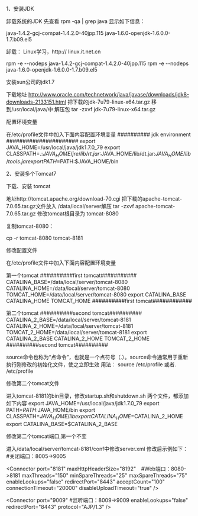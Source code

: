 1、安装JDK


卸载系统的JDK
先查看 rpm -qa | grep java
显示如下信息：

java-1.4.2-gcj-compat-1.4.2.0-40jpp.115
java-1.6.0-openjdk-1.6.0.0-1.7.b09.el5

卸载： Linux学习，http:// linux.it.net.cn

rpm -e --nodeps java-1.4.2-gcj-compat-1.4.2.0-40jpp.115
rpm -e --nodeps java-1.6.0-openjdk-1.6.0.0-1.7.b09.el5

安装sun公司的jdk1.7

下载地址 http://www.oracle.com/technetwork/java/javase/downloads/jdk8-downloads-2133151.html
把下载的jdk-7u79-linux-x64.tar.gz 移到/usr/local/java/中
解压包 tar -zxvf jdk-7u79-linux-x64.tar.gz

配置环境变量 

在/etc/profile文件中加入下面内容配置环境变量
########## jdk  environment ######################
export JAVA_HOME=/usr/local/java/jdk1.7.0_79
export CLASSPATH=.:$JAVA_HOME/jre/lib/rt.jar:$JAVA_HOME/lib/dt.jar:$JAVA_HOME/lib/tools.jar 
export PATH=$PATH:$JAVA_HOME/bin


2、安装多个Tomcat7

下载、安装 tomcat

地址http://tomcat.apache.org/download-70.cgi
把下载的apache-tomcat-7.0.65.tar.gz文件放入 /data/local/server解压  tar -zxvf apache-tomcat-7.0.65.tar.gz
修改tomcat根目录为 tomcat-8080

复制tomcat-8080：  

cp -r tomcat-8080 tomcat-8181

修改配置文件

在/etc/profile文件中加入下面内容配置环境变量

第一个tomcat
##########first tomcat###########
CATALINA_BASE=/data/local/server/tomcat-8080
CATALINA_HOME=/data/local/server/tomcat-8080
TOMCAT_HOME=/data/local/server/tomcat-8080
export CATALINA_BASE CATALINA_HOME TOMCAT_HOME
##########first tomcat############

第二个tomcat
##########second tomcat##########
CATALINA_2_BASE=/data/local/server/tomcat-8181
CATALINA_2_HOME=/data/local/server/tomcat-8181
TOMCAT_2_HOME=/data/local/server/tomcat-8181
export CATALINA_2_BASE CATALINA_2_HOME TOMCAT_2_HOME
##########second tomcat##########

source命令也称为“点命令”，也就是一个点符号（.）。source命令通常用于重新执行刚修改的初始化文件，使之立即生效
用法： 
source /etc/profile 或者. /etc/profile


修改第二个tomcat文件

进入tomcat-8181的bin目录，修改startup.sh和shutdown.sh 两个文件，都添加如下内容
export JAVA_HOME=/usr/local/java/jdk1.7.0_79
export PATH=$PATH:$JAVA_HOME/bin
export CLASSPATH=$JAVA_HOME/lib
export CATALINA_HOME=$CATALINA_2_HOME
export CATALINA_BASE=$CATALINA_2_BASE

修改第二个tomcat端口,第一个不变

进入/data/local/server/tomcat-8181/conf中修改server.xml
修改后示例如下：
<Server port="9005" shutdown="SHUTDOWN">　#关闭端口：8005->9005

<Connector port="8181" maxHttpHeaderSize="8192"　#Web端口：8080->8181
maxThreads="150" minSpareThreads="25" maxSpareThreads="75"
enableLookups="false" redirectPort="8443" acceptCount="100"
connectionTimeout="20000" disableUploadTimeout="true" />

<Connector port="9009"  #监听端口：8009->9009
enableLookups="false" redirectPort="8443" protocol="AJP/1.3" />
